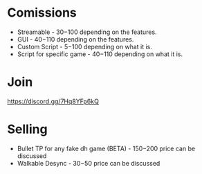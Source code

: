 # Comissions
* Streamable - 30$-100$ depending on the features.
* GUI - 40$-110$ depending on the features.
* Custom Script - 5$-100$ depending on what it is.
* Script for specific game - 40$-110$ depending on what it is.

# Join
https://discord.gg/7Hq8YFp6kQ

# Selling
* Bullet TP for any fake dh game (BETA) - 150$-200$ price can be discussed
* Walkable Desync - 30$-50$ price can be discussed
